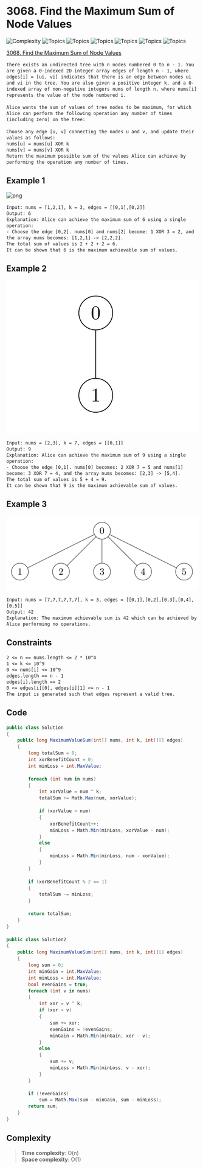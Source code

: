 # 3068. Find the Maximum Sum of Node Values

![Complexity](https://img.shields.io/badge/hard-red)
![Topics](https://img.shields.io/badge/array-blue)
![Topics](https://img.shields.io/badge/dynamic_programming-blue)
![Topics](https://img.shields.io/badge/greedy-blue)
![Topics](https://img.shields.io/badge/bit_manipulation-blue)
![Topics](https://img.shields.io/badge/tree-blue)
![Topics](https://img.shields.io/badge/sorting-blue)

[3068. Find the Maximum Sum of Node Values](https://leetcode.com/problems/find-the-maximum-sum-of-node-values/description/?envType=daily-question&envId=2025-05-23)

```
There exists an undirected tree with n nodes numbered 0 to n - 1. You are given a 0-indexed 2D integer array edges of length n - 1, where edges[i] = [ui, vi] indicates that there is an edge between nodes ui and vi in the tree. You are also given a positive integer k, and a 0-indexed array of non-negative integers nums of length n, where nums[i] represents the value of the node numbered i.

Alice wants the sum of values of tree nodes to be maximum, for which Alice can perform the following operation any number of times (including zero) on the tree:

Choose any edge [u, v] connecting the nodes u and v, and update their values as follows:
nums[u] = nums[u] XOR k
nums[v] = nums[v] XOR k
Return the maximum possible sum of the values Alice can achieve by performing the operation any number of times.
```

## Example 1

![png](Resources/3062_1.png)

```
Input: nums = [1,2,1], k = 3, edges = [[0,1],[0,2]]
Output: 6
Explanation: Alice can achieve the maximum sum of 6 using a single operation:
- Choose the edge [0,2]. nums[0] and nums[2] become: 1 XOR 3 = 2, and the array nums becomes: [1,2,1] -> [2,2,2].
The total sum of values is 2 + 2 + 2 = 6.
It can be shown that 6 is the maximum achievable sum of values.
```

## Example 2

![png](Resources/3062_2.png)

```
Input: nums = [2,3], k = 7, edges = [[0,1]]
Output: 9
Explanation: Alice can achieve the maximum sum of 9 using a single operation:
- Choose the edge [0,1]. nums[0] becomes: 2 XOR 7 = 5 and nums[1] become: 3 XOR 7 = 4, and the array nums becomes: [2,3] -> [5,4].
The total sum of values is 5 + 4 = 9.
It can be shown that 9 is the maximum achievable sum of values.
```

## Example 3

![png](Resources/3062_3.png)

```
Input: nums = [7,7,7,7,7,7], k = 3, edges = [[0,1],[0,2],[0,3],[0,4],[0,5]]
Output: 42
Explanation: The maximum achievable sum is 42 which can be achieved by Alice performing no operations.
```

## Constraints

```
2 <= n == nums.length <= 2 * 10^4
1 <= k <= 10^9
0 <= nums[i] <= 10^9
edges.length == n - 1
edges[i].length == 2
0 <= edges[i][0], edges[i][1] <= n - 1
The input is generated such that edges represent a valid tree.
```

## Code

```csharp
public class Solution
{
    public long MaximumValueSum(int[] nums, int k, int[][] edges)
    {
        long totalSum = 0;
        int xorBenefitCount = 0;
        int minLoss = int.MaxValue;

        foreach (int num in nums)
        {
            int xorValue = num ^ k;
            totalSum += Math.Max(num, xorValue);

            if (xorValue > num)
            {
                xorBenefitCount++;
                minLoss = Math.Min(minLoss, xorValue - num);
            }
            else
            {
                minLoss = Math.Min(minLoss, num - xorValue);
            }
        }

        if (xorBenefitCount % 2 == 1)
        {
            totalSum -= minLoss;
        }

        return totalSum;
    }
}

public class Solution2
{
    public long MaximumValueSum(int[] nums, int k, int[][] edges)
    {
        long sum = 0;
        int minGain = int.MaxValue;
        int minLoss = int.MaxValue;
        bool evenGains = true;
        foreach (int v in nums)
        {
            int xor = v ^ k;
            if (xor > v)
            {
                sum += xor;
                evenGains = !evenGains;
                minGain = Math.Min(minGain, xor - v);
            }
            else
            {
                sum += v;
                minLoss = Math.Min(minLoss, v - xor);
            }
        }

        if (!evenGains)
            sum = Math.Max(sum - minGain, sum - minLoss);
        return sum;
    }
}
```

## Complexity

> **Time complexity**: O(n)  
> **Space complexity**: O(1)